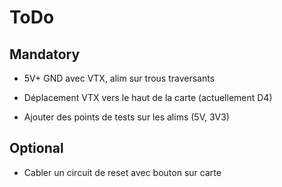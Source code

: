 # ToDo

## Mandatory

 - 5V+ GND avec VTX, alim sur trous traversants
 - Déplacement VTX vers le haut de la carte (actuellement D4)

 - Ajouter des points de tests sur les alims (5V, 3V3)

## Optional

 - Cabler un circuit de reset avec bouton sur carte

